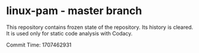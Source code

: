 # linux-pam - master branch

This repository contains frozen state of the repository.
Its history is cleared. It is used only for static code
analysis with Codacy.

Commit Time: 1707462931